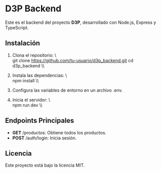 ﻿# D3P Backend

Este es el backend del proyecto **D3P**, desarrollado con Node.js, Express y TypeScript.

## Instalación

1. Clona el repositorio:
   \\\
   git clone https://github.com/tu-usuario/d3p_backend.git
   cd d3p_backend
   \\\

2. Instala las dependencias:
   \\\
   npm install
   \\\

3. Configura las variables de entorno en un archivo \.env\.

4. Inicia el servidor:
   \\\
   npm run dev
   \\\

## Endpoints Principales

- **GET** \/productos\: Obtiene todos los productos.
- **POST** \/auth/login\: Inicia sesión.

## Licencia

Este proyecto está bajo la licencia MIT.

